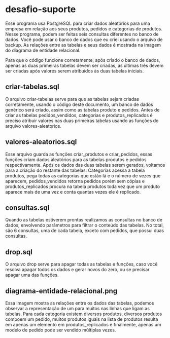 # desafio-suporte
Esse programa usa PostgreSQL para criar dados aleatórios para uma empresa em relação aos seus produtos,
pedidos e categorias de produtos. Nesse programa, podem ser feitas seis consultas diferentes no banco 
de dados. Você pode usar o banco de dados que eu criei usando o arquivo de backup. As relações entre
as tabelas e seus dados é mostrada na imagem do diagrama de entidade relacional.

Para que o código funcione corretamente, após criado o banco de dados, apenas as duas primeiras tabelas 
devem ser criadas, as últimas três devem ser criadas após valores serem atribuídos às duas tabelas 
iniciais.

## criar-tabelas.sql
O arquivo criar-tabelas serve para que as tabelas sejam criadas corretamente, usando o código deste 
documento, um banco de dados genérico será criado, assim como as tabelas produto e pedidos. Antes de 
criar as tabelas pedidos_vendidos, categorias e produtos_replicados é preciso atribuir valores nas duas 
primeiras tabelas usando as funções do arquivo valores-aleatorios.

## valores-aleatorios.sql
Esse arquivo guarda as funções criar_produtos e criar_pedidos, essas funções criam dados aleatórios 
para as tabelas produtos e pedidos respectivamente. Após os dados das duas tabelas serem gerados, 
voltamos para a criação do restante das tabelas:
Categorias acessa a tabela produtos, pega todas as categorias que estão lá e o número de vezes que 
aparecem, pedidos_vendidos retorna pedidos porém sem cópias e produtos_replicados procura na tabela 
produtos toda vez que um produto aparece mais de uma vez e conta quantas vezes ele é replicado.

## consultas.sql
Quando as tabelas estiverem prontas realizamos as consultas no banco de dados, envolvendo parâmetros 
para filtrar o conteúdo das tabelas. No total, são 6 consultas, uma de cada tabela, exceto com pedidos, 
que possui duas consultas.

## drop.sql
O arquivo drop serve para apagar todas as tabelas e funções, caso você resolva apagar todos os dados e 
gerar novos do zero, ou se precisar apagar uma das funções.

## diagrama-entidade-relacional.png
Essa imagem mostra as relações entre os dados das tabelas, podemos observar a representação de um para muitos nas linhas que ligam as tabelas. Para cada categoria existem diversos produtos, diversos produtos compoem um pedido, muitos produtos iguais na lista de produtos resulta em apenas um elemento em produtos_replicados e finalmente, apenas um modelo de pedido pode ser vendido múltiplas vezes.